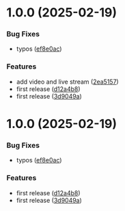 # 1.0.0 (2025-02-19)


### Bug Fixes

* typos ([ef8e0ac](https://github.com/kpressOrg/device-service/commit/ef8e0ac079d2de0b3d5a14a1e8e2bcc0e4a4bd95))


### Features

* add video and live stream ([2ea5157](https://github.com/kpressOrg/device-service/commit/2ea51574212c40890da498e94b4f56e41674c760))
* first release ([d12a4b8](https://github.com/kpressOrg/device-service/commit/d12a4b8be9fbd98ed51e4d3661962d1014007346))
* first release ([3d9049a](https://github.com/kpressOrg/device-service/commit/3d9049afe9454278cda934b4b25807ee1b8183f5))

# 1.0.0 (2025-02-19)


### Bug Fixes

* typos ([ef8e0ac](https://github.com/kpressOrg/device-service/commit/ef8e0ac079d2de0b3d5a14a1e8e2bcc0e4a4bd95))


### Features

* first release ([d12a4b8](https://github.com/kpressOrg/device-service/commit/d12a4b8be9fbd98ed51e4d3661962d1014007346))
* first release ([3d9049a](https://github.com/kpressOrg/device-service/commit/3d9049afe9454278cda934b4b25807ee1b8183f5))

